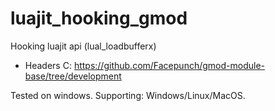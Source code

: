 # luajit_hooking_gmod
Hooking luajit api (lual_loadbufferx)

- Headers C: https://github.com/Facepunch/gmod-module-base/tree/development

Tested on windows.
Supporting: Windows/Linux/MacOS.
